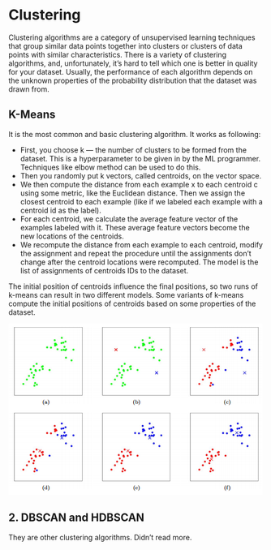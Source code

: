 # Clustering

Clustering algorithms are a category of unsupervised learning techniques that group similar data points together into clusters or clusters of data points with similar characteristics. There is a variety of clustering algorithms, and, unfortunately, it’s hard to tell which one is better in quality for your dataset. Usually, the performance of each algorithm depends on the unknown properties of the probability distribution that the dataset was drawn from.

## K-Means
It is the most common and basic clustering algorithm. It works as following:

- First, you choose k — the number of clusters to be formed from the dataset. This is a hyperparameter to be given in by the ML programmer. Techniques like elbow method can be used to do this.
-  Then you randomly put k vectors, called centroids, on the vector space. 
- We then compute the distance from each example x to each centroid c using some metric, like the Euclidean distance. Then we assign the closest centroid to each example (like if we labeled each example with a centroid id as the label).
- For each centroid, we calculate the average feature vector of the examples labeled with it. These average feature vectors become the new locations of the centroids.
- We recompute the distance from each example to each centroid, modify the assignment and repeat the procedure until the assignments don’t change after the centroid locations were recomputed. The model is the list of assignments of centroids IDs to the dataset. 

The initial position of centroids influence the final positions, so two runs of k-means can result in two different models. Some variants of k-means compute the initial positions of centroids based on some properties of the dataset.

![Alt text](image.png)


## 2. DBSCAN and HDBSCAN
They are other clustering algorithms. Didn’t read more.